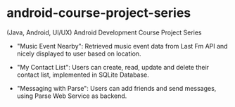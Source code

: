 # android-course-project-series


(Java, Android, UI/UX) Android Development Course Project Series                                


- "Music Event Nearby": Retrieved music event data from Last Fm API and nicely displayed to user based on location.


- "My Contact List": Users can create, read, update and delete their contact list, implemented in SQLite Database.


- "Messaging with Parse": Users can add friends and send messages, using Parse Web Service as backend.
